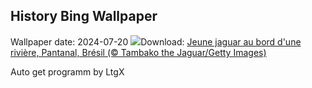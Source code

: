 ## History Bing Wallpaper
Wallpaper date: 2024-07-20
![](https://www.bing.com/th?id=OHR.YoungJaguar_FR-CA0200587007_UHD.jpg&w=1000)Download: [Jeune jaguar au bord d'une rivière, Pantanal, Brésil (© Tambako the Jaguar/Getty Images)](https://www.bing.com/th?id=OHR.YoungJaguar_FR-CA0200587007_UHD.jpg)

Auto get programm by LtgX
